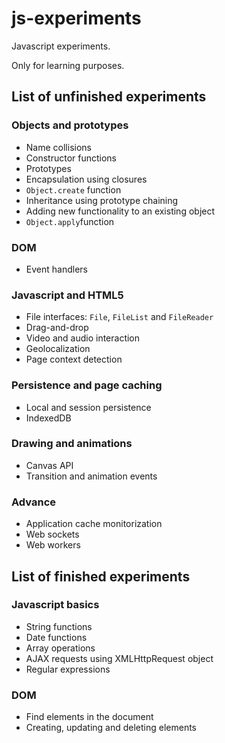 # js-experiments

Javascript experiments.

Only for learning purposes.

## List of unfinished experiments

### Objects and prototypes
- Name collisions
- Constructor functions
- Prototypes
- Encapsulation using closures
- `Object.create` function
- Inheritance using prototype chaining
- Adding new functionality to an existing object
- `Object.apply`function

### DOM
- Event handlers

### Javascript and HTML5
- File interfaces: `File`, `FileList` and `FileReader`
- Drag-and-drop
- Video and audio interaction
- Geolocalization
- Page context detection

### Persistence and page caching
- Local and session persistence
- IndexedDB

### Drawing and animations
- Canvas API
- Transition and animation events

### Advance
- Application cache monitorization
- Web sockets
- Web workers

## List of finished experiments

### Javascript basics
- String functions
- Date functions
- Array operations
- AJAX requests using XMLHttpRequest object
- Regular expressions

### DOM
- Find elements in the document
- Creating, updating and deleting elements
